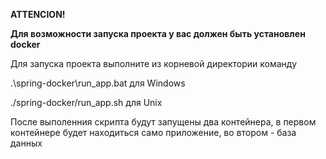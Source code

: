 ﻿**ATTENCION!**

**Для возможности запуска проекта у вас должен быть установлен docker**

Для запуска проекта выполните из корневой директории команду 

.\spring-docker\run_app.bat для Windows

./spring-docker/run_app.sh для Unix

После выполенния скрипта будут запущены два контейнера, в первом контейнере будет находиться само приложение, во втором - база данных
